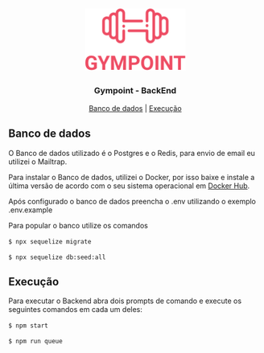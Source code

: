 <h1 align="center">
  <img alt="Gympoint" title="Gympoint" src="https://raw.githubusercontent.com/paulohpf/desafio-final-rocketseat/master/images/logo.png" width="200px" />
</h1>

<h3 align="center">
  Gympoint - BackEnd
</h3>

<p align="center">
  <a href="#banco-de-dados">Banco de dados</a> | <a href="#execução">Execução</a>
</p>

## Banco de dados

O Banco de dados utilizado é o Postgres e o Redis, para envio de email eu utilizei o Mailtrap.

Para instalar o Banco de dados, utilizei o Docker, por isso baixe e instale a última versão de acordo com o seu sistema operacional em <a href="https://hub.docker.com">Docker Hub</a>.

Após configurado o banco de dados preencha o .env utilizando o exemplo .env.example

Para popular o banco utilize os comandos

`$ npx sequelize migrate`

`$ npx sequelize db:seed:all`

## Execução

Para executar o Backend abra dois prompts de comando e execute os seguintes comandos em cada um deles:

`$ npm start`

`$ npm run queue`
